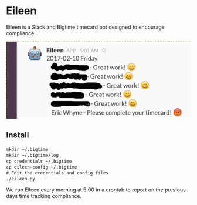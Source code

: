 # Eileen
Eileen is a Slack and Bigtime timecard bot designed to encourage compliance.

![Eileen](example.png)

## Install
```
mkdir ~/.bigtime
mkdir ~/.bigtime/log
cp credentials ~/.bigtime
cp eileen-config ~/.bigtime
# Edit the credentials and config files
./eileen.py
```

We run Eileen every morning at 5:00 in a crontab to report on the previous days
time tracking compliance.
